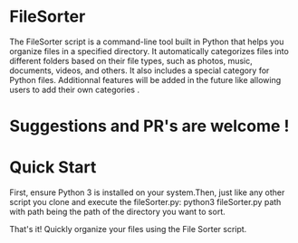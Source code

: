 # FileSorter

The FileSorter script is a command-line tool built in Python that helps you organize files in a specified directory. It automatically categorizes files into different folders based on their file types, such as photos, music, documents, videos, and others. It also includes a special category for Python files. Additionnal features will be added in the future like allowing users to add their own categories .
# Suggestions and PR's are welcome !

# Quick Start

First, ensure Python 3 is installed on your system.Then, just like any other script you clone and execute the fileSorter.py: python3 fileSorter.py path 
with path being the path of the directory you want to sort.

That's it! Quickly organize your files using the File Sorter script.
